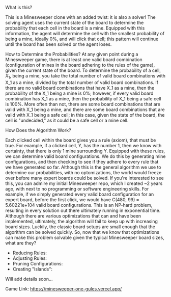 What is this? 

This is a Minesweeper clone with an added twist: it is also a solver! The solving agent uses the current state of the board to determine the probability that each cell in the board is a mine. Equipped with this information, the agent will determine the cell with the smallest probability of being a mine, ideally 0%, and will click that cell; this pattern will continue until the board has been solved or the agent loses. 

How to Determine the Probabilities?
At any given point during a Minesweeper game, there is at least one valid board combination (configuration of mines in the board adhering to the rules of the game), given the current state of the board. To determine the probability of a cell, $X_1$, being a mine, you take the total number of valid board combinations with X_1 as a mine, divided by the total number of valid board combinations. If there are no valid board combinations that have X_1 as a mine, then the probability of the X_1 being a mine is 0%; however, if every valid board combination has X_1 as a mine, then the probability of X_1 being a safe cell is 100%. More often than not, there are some board combinations that are valid with X_1 being a mine, and there are some board combinations that are valid with X_1 being a safe cell; in this case, given the state of the board, the cell is "undecided," as it could be a safe cell or a mine cell. 

How Does the Algorithm Work? 

Each clicked cell within the board gives you a rule (axiom), that must be true. For example, if a clicked cell, Y, has the number 1, then we know with certainty, that there is only 1 mine surrounding Y. Equipped with these rules, we can determine valid board configurations. We do this by generating mine configurations, and then checking to see if they adhere to every rule that we have generated so far. Although this is the general algorithm we use to determine our probabilities, with no optomizations, the world would freeze over before many expert boards could be solved. If you're interested to see this, you can admire my initial Minesweeper repo, which I created ~2 years ago, with next to no programming or software engineering skills. For example, if we simply generated every valid board configuration for an expert board, before the first click, we would have C(480, 99) ≈ 5.60221e+104 valid board configurations. This is an NP-hard problem, resulting in every solution out there ultimately running in exponential time. Although there are various optimizations that can and have been implemented, ultimately, the algorithm will fail to keep up with increasing board sizes. Luckily, the classic board setups are small enough that the algorithm can be solved quickly. So, now that we know that optimizations can make this problem solvable given the typical Minesweeper board sizes, what are they? 

- Reducing Rules: 
- Adjusting Rules: 
- Pruning Configurations: 
- Creating "Islands": 



Will add details soon...

Game Link: https://minesweeper-one-gules.vercel.app/
